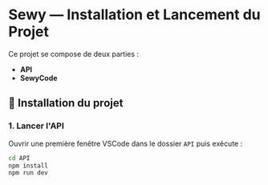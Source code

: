 # Sewy — Installation et Lancement du Projet

Ce projet se compose de deux parties :  
- **API** 
- **SewyCode** 

## 🚀 Installation du projet

### 1. Lancer l'API

Ouvrir une première fenêtre VSCode dans le dossier `API` puis exécute :

```bash
cd API
npm install
npm run dev
